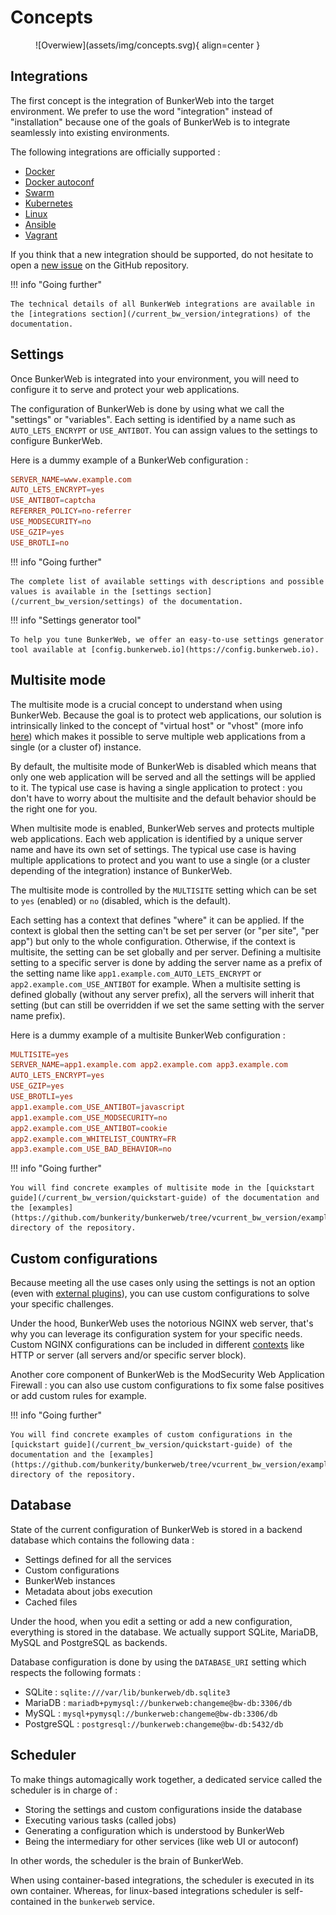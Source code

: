 # Concepts

<figure markdown>
  ![Overwiew](assets/img/concepts.svg){ align=center }
</figure>

## Integrations

The first concept is the integration of BunkerWeb into the target environment. We prefer to use the word "integration" instead of "installation" because one of the goals of BunkerWeb is to integrate seamlessly into existing environments.

The following integrations are officially supported :

- [Docker](/current_bw_version/integrations/#docker)
- [Docker autoconf](/current_bw_version/integrations/#docker-autoconf)
- [Swarm](/current_bw_version/integrations/#swarm)
- [Kubernetes](/current_bw_version/integrations/#kubernetes)
- [Linux](/current_bw_version/integrations/#linux)
- [Ansible](/current_bw_version/integrations/#ansible)
- [Vagrant](/current_bw_version/integrations/#vagrant)

If you think that a new integration should be supported, do not hesitate to open a [new issue](https://github.com/bunkerity/bunkerweb/issues) on the GitHub repository.

!!! info "Going further"

    The technical details of all BunkerWeb integrations are available in the [integrations section](/current_bw_version/integrations) of the documentation.

## Settings

Once BunkerWeb is integrated into your environment, you will need to configure it to serve and protect your web applications.

The configuration of BunkerWeb is done by using what we call the "settings" or "variables". Each setting is identified by a name such as `AUTO_LETS_ENCRYPT` or `USE_ANTIBOT`. You can assign values to the settings to configure BunkerWeb.

Here is a dummy example of a BunkerWeb configuration :

```conf
SERVER_NAME=www.example.com
AUTO_LETS_ENCRYPT=yes
USE_ANTIBOT=captcha
REFERRER_POLICY=no-referrer
USE_MODSECURITY=no
USE_GZIP=yes
USE_BROTLI=no
```

!!! info "Going further"

    The complete list of available settings with descriptions and possible values is available in the [settings section](/current_bw_version/settings) of the documentation.

!!! info "Settings generator tool"

    To help you tune BunkerWeb, we offer an easy-to-use settings generator tool available at [config.bunkerweb.io](https://config.bunkerweb.io).

## Multisite mode

The multisite mode is a crucial concept to understand when using BunkerWeb. Because the goal is to protect web applications, our solution is intrinsically linked to the concept of "virtual host" or "vhost" (more info [here](https://en.wikipedia.org/wiki/Virtual_hosting)) which makes it possible to serve multiple web applications from a single (or a cluster of) instance.

By default, the multisite mode of BunkerWeb is disabled which means that only one web application will be served and all the settings will be applied to it. The typical use case is having a single application to protect : you don't have to worry about the multisite and the default behavior should be the right one for you.

When multisite mode is enabled, BunkerWeb serves and protects multiple web applications. Each web application is identified by a unique server name and have its own set of settings. The typical use case is having multiple applications to protect and you want to use a single (or a cluster depending of the integration) instance of BunkerWeb.

The multisite mode is controlled by the `MULTISITE` setting which can be set to `yes` (enabled) or `no` (disabled, which is the default).

Each setting has a context that defines "where" it can be applied. If the context is global then the setting can't be set per server (or "per site", "per app") but only to the whole configuration. Otherwise, if the context is multisite, the setting can be set globally and per server. Defining a multisite setting to a specific server is done by adding the server name as a prefix of the setting name like `app1.example.com_AUTO_LETS_ENCRYPT` or `app2.example.com_USE_ANTIBOT` for example. When a multisite setting is defined globally (without any server prefix), all the servers will inherit that setting (but can still be overridden if we set the same setting with the server name prefix).

Here is a dummy example of a multisite BunkerWeb configuration :

```conf
MULTISITE=yes
SERVER_NAME=app1.example.com app2.example.com app3.example.com
AUTO_LETS_ENCRYPT=yes
USE_GZIP=yes
USE_BROTLI=yes
app1.example.com_USE_ANTIBOT=javascript
app1.example.com_USE_MODSECURITY=no
app2.example.com_USE_ANTIBOT=cookie
app2.example.com_WHITELIST_COUNTRY=FR
app3.example.com_USE_BAD_BEHAVIOR=no
```

!!! info "Going further"

    You will find concrete examples of multisite mode in the [quickstart guide](/current_bw_version/quickstart-guide) of the documentation and the [examples](https://github.com/bunkerity/bunkerweb/tree/vcurrent_bw_version/examples) directory of the repository.

## Custom configurations

Because meeting all the use cases only using the settings is not an option (even with [external plugins](/current_bw_version/plugins)), you can use custom configurations to solve your specific challenges.

Under the hood, BunkerWeb uses the notorious NGINX web server, that's why you can leverage its configuration system for your specific needs. Custom NGINX configurations can be included in different [contexts](https://docs.nginx.com/nginx/admin-guide/basic-functionality/managing-configuration-files/#contexts) like HTTP or server (all servers and/or specific server block).

Another core component of BunkerWeb is the ModSecurity Web Application Firewall : you can also use custom configurations to fix some false positives or add custom rules for example.

!!! info "Going further"

    You will find concrete examples of custom configurations in the [quickstart guide](/current_bw_version/quickstart-guide) of the documentation and the [examples](https://github.com/bunkerity/bunkerweb/tree/vcurrent_bw_version/examples) directory of the repository.

## Database

State of the current configuration of BunkerWeb is stored in a backend database which contains the following data :

- Settings defined for all the services
- Custom configurations 
- BunkerWeb instances
- Metadata about jobs execution
- Cached files

Under the hood, when you edit a setting or add a new configuration, everything is stored in the database. We actually support SQLite, MariaDB, MySQL and PostgreSQL as backends.

Database configuration is done by using the `DATABASE_URI` setting which respects the following formats :

- SQLite : `sqlite:///var/lib/bunkerweb/db.sqlite3`
- MariaDB : `mariadb+pymysql://bunkerweb:changeme@bw-db:3306/db`
- MySQL : `mysql+pymysql://bunkerweb:changeme@bw-db:3306/db`
- PostgreSQL : `postgresql://bunkerweb:changeme@bw-db:5432/db`

## Scheduler

To make things automagically work together, a dedicated service called the scheduler is in charge of :

- Storing the settings and custom configurations inside the database
- Executing various tasks (called jobs)
- Generating a configuration which is understood by BunkerWeb
- Being the intermediary for other services (like web UI or autoconf)

In other words, the scheduler is the brain of BunkerWeb.

When using container-based integrations, the scheduler is executed in its own container. Whereas, for linux-based integrations scheduler is self-contained in the `bunkerweb` service.